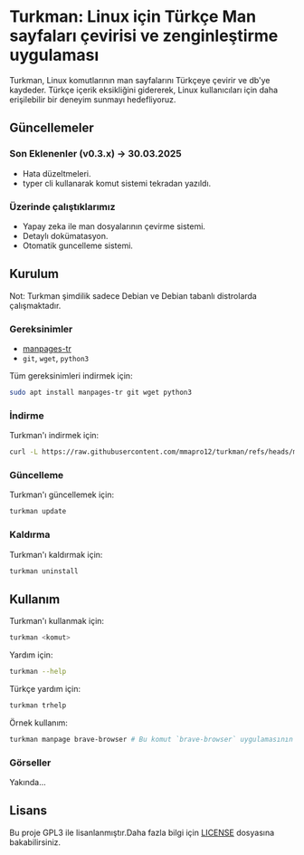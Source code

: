 
# Turkman: Linux için Türkçe Man sayfaları çevirisi ve zenginleştirme uygulaması

Turkman, Linux komutlarının man sayfalarını Türkçeye çevirir ve db'ye kaydeder. Türkçe içerik eksikliğini gidererek, Linux kullanıcıları için daha erişilebilir bir deneyim sunmayı hedefliyoruz.



## Güncellemeler 

### Son Eklenenler (v0.3.x) -> 30.03.2025 

- Hata düzeltmeleri.
- typer cli kullanarak komut sistemi tekradan yazıldı.

### Üzerinde çalıştıklarımız

- Yapay zeka ile man dosyalarının çevirme sistemi.
- Detaylı dokümatasyon.
- Otomatik guncelleme sistemi.



## Kurulum

Not: Turkman şimdilik sadece Debian ve Debian tabanlı distrolarda çalışmaktadır.

### Gereksinimler

- [manpages-tr](https://github.com/TLBP/manpages-tr/)
- `git`, `wget`, `python3`

Tüm gereksinimleri indirmek için:
```bash
sudo apt install manpages-tr git wget python3
```

### İndirme

Turkman'ı indirmek için:

```bash
curl -L https://raw.githubusercontent.com/mmapro12/turkman/refs/heads/main/install.sh | sudo bash
```

### Güncelleme

Turkman'ı güncellemek için:

```bash
turkman update
```

### Kaldırma 

Turkman'ı kaldırmak için:

```bash
turkman uninstall
```



## Kullanım 
Turkman'ı kullanmak için:

```bash
turkman <komut>
```
Yardım için:

```bash
turkman --help
```
Türkçe yardım için:

```bash
turkman trhelp
```

Örnek kullanım:

```bash
turkman manpage brave-browser # Bu komut `brave-browser` uygulamasının man dosyasını Türkçe görüntüler.
```

### Görseller
Yakında...



## Lisans
Bu proje GPL3 ile lisanlanmıştır.Daha fazla bilgi için [LICENSE](./LICENSE) dosyasına bakabilirsiniz.

